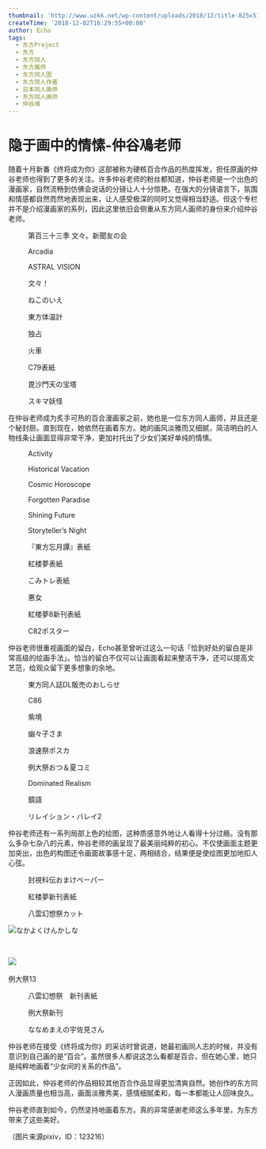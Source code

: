 ```yaml
---
thumbnail: 'http://www.uzkk.net/wp-content/uploads/2018/12/title-825x510.jpg'
createTime: '2018-12-02T16:29:55+00:00'
author: Echo
tags:
  - 东方Project
  - 东方
  - 东方同人
  - 东方画师
  - 东方同人图
  - 东方同人作者
  - 日本同人画师
  - 东方同人画师
  - 仲谷鳰
---
```


# 隐于画中的情愫-仲谷鳰老师

随着十月新番《终将成为你》这部被称为硬核百合作品的热度挥发，担任原画的仲谷老师也得到了更多的关注。许多仲谷老师的粉丝都知道，仲谷老师是一个出色的漫画家，自然流畅到仿佛会说话的分镜让人十分惊艳。在强大的分镜语言下，氛围和情感都自然而然地表现出来，让人感受极深的同时又觉得相当舒适。但这个专栏并不是介绍漫画家的系列，因此这里依旧会侧重从东方同人画师的身份来介绍仲谷老师。

<figure>
  <img src="http://www.uzkk.net/wp-content/uploads/2018/12/71559253_p0.jpg" alt=""/>
  <figcaption>第百三十三季 文々。新聞友の会</figcaption>
</figure>

<figure>
  <img src="http://www.uzkk.net/wp-content/uploads/2018/12/27367823_p0.jpg" alt=""/>
  <figcaption>Arcadia</figcaption>
</figure>

<figure>
  <img src="http://www.uzkk.net/wp-content/uploads/2018/12/23900405_p0.jpg" alt=""/>
  <figcaption>ASTRAL VISION</figcaption>
</figure>

<figure>
  <img src="http://www.uzkk.net/wp-content/uploads/2018/12/25309878_p0.jpg" alt=""/>
  <figcaption>文々！</figcaption>
</figure>

<figure>
  <img src="http://www.uzkk.net/wp-content/uploads/2018/12/27252228_p0.jpg" alt=""/>
  <figcaption>ねこのいえ</figcaption>
</figure>

<figure>
  <img src="http://www.uzkk.net/wp-content/uploads/2018/12/12677682_p0.jpg" alt=""/>
  <figcaption>東方体温計</figcaption>
</figure>

<figure>
  <img src="http://www.uzkk.net/wp-content/uploads/2018/12/20359847_p0.jpg" alt=""/>
  <figcaption>独占</figcaption>
</figure>

<figure>
  <img src="http://www.uzkk.net/wp-content/uploads/2018/12/11502846_p0.jpg" alt=""/>
  <figcaption>火車</figcaption>
</figure>

<figure>
  <img src="http://www.uzkk.net/wp-content/uploads/2018/12/14981336_p0.jpg" alt=""/>
  <figcaption>C79表紙</figcaption>
</figure>

<figure>
  <img src="http://www.uzkk.net/wp-content/uploads/2018/12/15065009_p0.jpg" alt=""/>
  <figcaption>毘沙門天の宝塔</figcaption>
</figure>

<figure>
  <img src="http://www.uzkk.net/wp-content/uploads/2018/12/9058612_p0.jpg" alt=""/>
  <figcaption>スキマ妖怪</figcaption>
</figure>

在仲谷老师成为炙手可热的百合漫画家之前，她也是一位东方同人画师，并且还是个秘封厨。直到现在，她依然在画着东方。她的画风淡雅而又细腻，简洁明白的人物线条让画面显得非常干净，更加衬托出了少女们美好单纯的情愫。

<figure>
  <img src="http://www.uzkk.net/wp-content/uploads/2018/12/32281464_p0.jpg" alt=""/>
  <figcaption>Activity</figcaption>
</figure>

<figure>
  <img src="http://www.uzkk.net/wp-content/uploads/2018/12/40410155_p0.jpg" alt=""/>
  <figcaption>Historical Vacation</figcaption>
</figure>

<figure>
  <img src="http://www.uzkk.net/wp-content/uploads/2018/12/47680474_p0.jpg" alt=""/>
  <figcaption>Cosmic Horoscope</figcaption>
</figure>

<figure>
  <img src="http://www.uzkk.net/wp-content/uploads/2018/12/54056648_p0.jpg" alt=""/>
  <figcaption>Forgotten Paradise</figcaption>
</figure>

<figure>
  <img src="http://www.uzkk.net/wp-content/uploads/2018/12/56624394_p0.jpg" alt=""/>
  <figcaption>Shining Future</figcaption>
</figure>

<figure>
  <img src="http://www.uzkk.net/wp-content/uploads/2018/12/69822364_p0.jpg" alt=""/>
  <figcaption>Storyteller’s Night</figcaption>
</figure>

<figure>
  <img src="http://www.uzkk.net/wp-content/uploads/2018/12/13607308_p0.jpg" alt=""/>
  <figcaption>『東方忘月譚』表紙</figcaption>
</figure>

<figure>
  <img src="http://www.uzkk.net/wp-content/uploads/2018/12/13211299_p0-1024x717.jpg" alt=""/>
  <figcaption>紅楼夢表紙</figcaption>
</figure>

<figure>
  <img src="http://www.uzkk.net/wp-content/uploads/2018/12/21004661_p0-1024x716.jpg" alt=""/>
  <figcaption>こみトレ表紙</figcaption>
</figure>

<figure>
  <img src="http://www.uzkk.net/wp-content/uploads/2018/12/36221398_p0-1024x655.jpg" alt=""/>
  <figcaption>悪女</figcaption>
</figure>

<figure>
  <img src="http://www.uzkk.net/wp-content/uploads/2018/12/30166419_p0.png" alt=""/>
  <figcaption>紅楼夢8新刊表紙</figcaption>
</figure>

<figure>
  <img src="http://www.uzkk.net/wp-content/uploads/2018/12/29118318_p0.png" alt=""/>
  <figcaption>C82ポスター</figcaption>
</figure>

仲谷老师很重视画面的留白，Echo甚至曾听过这么一句话「恰到好处的留白是非常高级的绘画手法」。恰当的留白不仅可以让画面看起来整洁干净，还可以提高文艺范，给观众留下更多想象的余地。

<figure>
  <img src="http://www.uzkk.net/wp-content/uploads/2018/12/62412043_p0.png" alt=""/>
  <figcaption>東方同人誌DL販売のおしらせ</figcaption>
</figure>

<figure>
  <img src="http://www.uzkk.net/wp-content/uploads/2018/12/45207159_p0.jpg" alt=""/>
  <figcaption>C86</figcaption>
</figure>

<figure>
  <img src="http://www.uzkk.net/wp-content/uploads/2018/12/9097644_p0-717x1024.jpg" alt=""/>
  <figcaption>紫境</figcaption>
</figure>

<figure>
  <img src="http://www.uzkk.net/wp-content/uploads/2018/12/8171765_p0-878x1024.png" alt=""/>
  <figcaption>幽々子さま</figcaption>
</figure>

<figure>
  <img src="http://www.uzkk.net/wp-content/uploads/2018/12/19832968_p0-658x1024.jpg" alt=""/>
  <figcaption>浪速祭ポスカ</figcaption>
</figure>

<figure>
  <img src="http://www.uzkk.net/wp-content/uploads/2018/12/36095520_p0.jpg" alt=""/>
  <figcaption>例大祭おつ＆夏コミ</figcaption>
</figure>

<figure>
  <img src="http://www.uzkk.net/wp-content/uploads/2018/12/62637312_p0.jpg" alt=""/>
  <figcaption>Dominated Realism</figcaption>
</figure>

<figure>
  <img src="http://www.uzkk.net/wp-content/uploads/2018/12/51675597_p0.png" alt=""/>
  <figcaption>鏡語</figcaption>
</figure>

<figure>
  <img src="http://www.uzkk.net/wp-content/uploads/2018/12/47691386_p0-1024x512.jpg" alt=""/>
  <figcaption>リレイション・バレイ2</figcaption>
</figure>

仲谷老师还有一系列局部上色的绘图，这种质感意外地让人看得十分过瘾。没有那么多杂七杂八的元素，仲谷老师的画呈现了最美丽纯粹的初心。不仅使画面主题更加突出，出色的构图还令画面故事感十足，两相结合，结果便是使绘图更加地扣人心弦。

<figure>
  <img src="http://www.uzkk.net/wp-content/uploads/2018/12/23845853_p0.jpg" alt=""/>
  <figcaption>封視科伝おまけペーパー</figcaption>
</figure>

<figure>
  <img src="http://www.uzkk.net/wp-content/uploads/2018/12/22133457_p0-1024x717.jpg" alt=""/>
  <figcaption>紅楼夢新刊表紙</figcaption>
</figure>

<figure>
  <img src="http://www.uzkk.net/wp-content/uploads/2018/12/23239147_p0.jpg" alt=""/>
  <figcaption>八雲幻想祭カット</figcaption>
</figure>

![](http://www.uzkk.net/wp-content/uploads/2018/12/16460048_p0-1024x724.jpg)なかよくけんかしな

 

![](http://www.uzkk.net/wp-content/uploads/2018/12/56729429_p0.jpg) 

例大祭13

<figure>
  <img src="http://www.uzkk.net/wp-content/uploads/2018/12/24824636_p0.png" alt=""/>
  <figcaption>八雲幻想祭　新刊表紙</figcaption>
</figure>

<figure>
  <img src="http://www.uzkk.net/wp-content/uploads/2018/12/35749812_p0.jpg" alt=""/>
  <figcaption>例大祭新刊</figcaption>
</figure>

<figure>
  <img src="http://www.uzkk.net/wp-content/uploads/2018/12/54125836_p0-1024x559.jpg" alt=""/>
  <figcaption>ななめまえの宇佐見さん</figcaption>
</figure>

仲谷老师在接受《终将成为你》的采访时曾说道，她最初画同人志的时候，并没有意识到自己画的是“百合”。虽然很多人都说这怎么看都是百合，但在她心里，她只是纯粹地画着“少女间的关系的作品”。

正因如此，仲谷老师的作品相较其他百合作品显得更加清爽自然。她创作的东方同人漫画质量也相当高，画面淡雅秀美，感情细腻柔和，每一本都能让人回味良久。

仲谷老师直到如今，仍然坚持地画着东方。真的非常感谢老师这么多年里，为东方带来了这些美好。

（图片来源pixiv，ID：123216）
